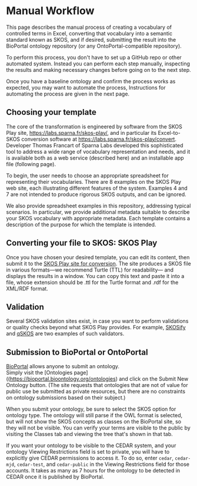 # Manual Workflow 

This page describes the manual process of creating a vocabulary of controlled terms in Excel, 
converting that vocabulary into a semantic standard known as SKOS, 
and if desired, submitting the result into the BioPortal ontology repository (or any OntoPortal-compatible repository).

To perform this process, you don't have to set up a GitHub repo or other automated system. 
Instead you can perform each step manually, inspecting the results and making necessary changes 
before going on to the next step. 

Once you have a baseline ontology and confirm the process works as expected, 
you may want to automate the process,
Instructions for automating the process are given in the next page.

## Choosing your template

The core of the transformation is engineered by software from the SKOS Play site, https://labs.sparna.fr/skos-play/,
and in particular its Excel-to-SKOS conversion software at https://labs.sparna.fr/skos-play/convert. 
Developer Thomas Francart of Sparna Labs developed this sophisticated tool 
to address a wide range of vocabulary representation and needs, 
and it is available both as a web service (described here) and an installable app file (following page).

To begin, the user needs to choose an appropriate spreadsheet for representing their vocabularies. 
There are 8 examples on the SKOS Play web site, each illustrating different features of the system. 
Examples 4 and 7 are not intended to produce rigorous SKOS outputs, and can be ignored.

We also provide spreadsheet examples in this repository, addressing typical scenarios. 
In particular, we provide additional metadata suitable to describe your SKOS vocabulary with appropriate metadata.
Each template contains a description of the purpose for which the template is intended.

## Converting your file to SKOS: SKOS Play

Once you have chosen your desired template, you can edit its content, 
then submit it to the [SKOS Play site for conversion](https://labs.sparna.fr/skos-play/convert).
The site produces a SKOS file in various formats—we recommend Turtle (TTL) for readability—
and displays the results in a window. 
You can copy this text and paste it into a file, whose extension should be .ttl for the Turtle format
and .rdf for the XML/RDF format.

## Validation

Several SKOS validation sites exist, in case you want to perform validations or quality checks beyond what SKOS Play provides.
For example, [SKOSify](https://github.com/NatLibFi/Skosify) and [qSKOS](https://github.com/cmader/qSKOS) are two examples of such validators.

## Submission to BioPortal or OntoPortal

[BioPortal](https://bioportal.bioontology.org) allows anyone to submit an ontology.  
Simply visit the [Ontologies page]((https://bioportal.bioontology.org/ontologies) and click on the Submit New Ontology button.
(The site requests that ontologies that are not of value for public use be submitted as private resources,
but there are no constraints on ontology submissions based on their subject.)

When you submit your ontology, be sure to select the SKOS option for ontology type. 
The ontology will still parse if the OWL format is selected, but will not show the SKOS concepts as classes on the BioPortal site,
so they will not be visible.
You can verify your terms are visible to the public by visiting the Classes tab and viewing the tree that's shown in that tab.

If you want your ontology to be visible to the CEDAR system, and your ontology Viewing Restrictions field is set to private,
you will have to explicitly give CEDAR permissions to access it. 
To do so, enter `cedar`, `cedar-mjd`, `cedar-test`, and `cedar-public` in the Viewing Restrictions field for those accounts.
It takes as many as 7 hours for the ontology to be detected in CEDAR once it is published by BioPortal.


